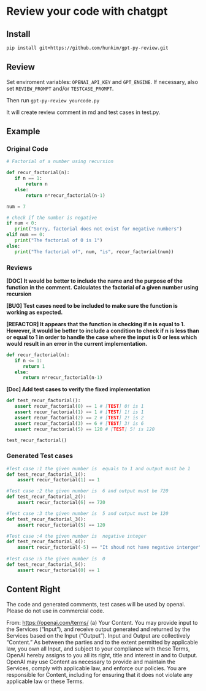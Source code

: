 # Review your code with chatgpt

## Install
```sh
pip install git+https://github.com/hunkim/gpt-py-review.git
```

## Review
Set enviroment variables: `OPENAI_API_KEY` and `GPT_ENGINE`.
If necessary, also set `REVIEW_PROMPT` and/or `TESTCASE_PROMPT`.


Then run `gpt-py-review yourcode.py`

It will create review comment in md and test cases in test.py.

## Example
### Original Code
```python
# Factorial of a number using recursion

def recur_factorial(n):
   if n == 1:
       return n
   else:
       return n*recur_factorial(n-1)

num = 7

# check if the number is negative
if num < 0:
   print("Sorry, factorial does not exist for negative numbers")
elif num == 0:
   print("The factorial of 0 is 1")
else:
   print("The factorial of", num, "is", recur_factorial(num))

```

### Reviews
**[DOC] It would be better to include the name and the purpose of the function in the comment.**
**Calculates the factorial of a given number using recursion**

**[BUG] Test cases need to be included to make sure the function is working as expected.**

**[REFACTOR] It appears that the function is checking if n is equal to 1. However, it would be better to include a condition to check if n is less than or equal to 1 in order to handle the case where the input is 0 or less which would result in an error in the current implementation.**

```python
def recur_factorial(n):
   if n <= 1:
      return 1
   else:
      return n*recur_factorial(n-1) 
```     
**[Doc] Add test cases to verify the fixed implementation**
```python
def test_recur_factorial():
   assert recur_factorial(0) == 1 # [TEST] 0! is 1 
   assert recur_factorial(1) == 1 # [TEST] 1! is 1
   assert recur_factorial(2) == 2 # [TEST] 2! is 2
   assert recur_factorial(3) == 6 # [TEST] 3! is 6
   assert recur_factorial(5) == 120 # [TEST] 5! is 120

test_recur_factorial()
```

### Generated Test cases
```python
#Test case :1 the given number is  equals to 1 and output must be 1
def test_recur_factorial_1():
    assert recur_factorial(1) == 1

#Test case :2 the given number is  6 and output must be 720
def test_recur_factorial_2():
    assert recur_factorial(6) == 720

#Test case :3 the given number is  5 and output must be 120
def test_recur_factorial_3():
    assert recur_factorial(5) == 120

#Test case :4 the given number is  negative integer
def test_recur_factorial_4():
    assert recur_factorial(-5) == "It shoud not have negative interger"
    
#Test case :5 the given number is  0 
def test_recur_factorial_5():
    assert recur_factorial(0) == 1
```
## Content Right
The code and generated comments, test cases will be used by openai. Please do not use in commercial code. 

From:  https://openai.com/terms/
(a) Your Content. You may provide input to the Services (“Input”), and receive output generated and returned by the Services based on the Input (“Output”). Input and Output are collectively “Content.” As between the parties and to the extent permitted by applicable law, you own all Input, and subject to your compliance with these Terms, OpenAI hereby assigns to you all its right, title and interest in and to Output. OpenAI may use Content as necessary to provide and maintain the Services, comply with applicable law, and enforce our policies. You are responsible for Content, including for ensuring that it does not violate any applicable law or these Terms.
